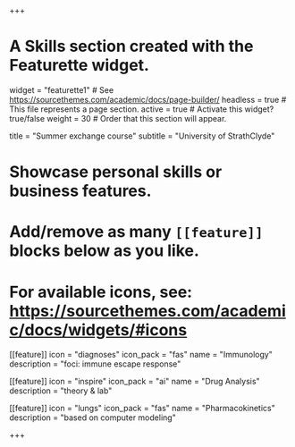 +++
# A Skills section created with the Featurette widget.
widget = "featurette1"  # See https://sourcethemes.com/academic/docs/page-builder/
headless = true  # This file represents a page section.
active = true  # Activate this widget? true/false
weight = 30  # Order that this section will appear.

title = "Summer exchange course"
subtitle = "University of StrathClyde"

# Showcase personal skills or business features.
# 
# Add/remove as many `[[feature]]` blocks below as you like.
# 
# For available icons, see: https://sourcethemes.com/academic/docs/widgets/#icons

[[feature]]
  icon = "diagnoses"
  icon_pack = "fas"
  name = "Immunology"
  description = "foci: immune escape response"
  
[[feature]]
  icon = "inspire"
  icon_pack = "ai"
  name = "Drug Analysis"
  description = "theory & lab"  
  
[[feature]]
  icon = "lungs"
  icon_pack = "fas"
  name = "Pharmacokinetics"
  description = "based on computer modeling"

+++


